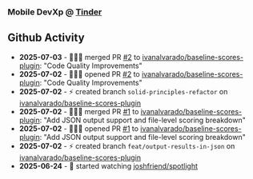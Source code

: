 ### Mobile DevXp @ [Tinder](https://medium.com/tinder)

## Github Activity
- **2025-07-03** - 🧑🏻‍💻 merged PR [#2](https://github.com/ivanalvarado/baseline-scores-plugin/pull/2) to [ivanalvarado/baseline-scores-plugin](https://github.com/ivanalvarado/baseline-scores-plugin): "Code Quality Improvements"
- **2025-07-02** - 🧑🏻‍💻 opened PR [#2](https://github.com/ivanalvarado/baseline-scores-plugin/pull/2) to [ivanalvarado/baseline-scores-plugin](https://github.com/ivanalvarado/baseline-scores-plugin): "Code Quality Improvements"
- **2025-07-02** - ⚡️ created branch `solid-principles-refactor` on [ivanalvarado/baseline-scores-plugin](https://github.com/ivanalvarado/baseline-scores-plugin)
- **2025-07-02** - 🧑🏻‍💻 merged PR [#1](https://github.com/ivanalvarado/baseline-scores-plugin/pull/1) to [ivanalvarado/baseline-scores-plugin](https://github.com/ivanalvarado/baseline-scores-plugin): "Add JSON output support and file-level scoring breakdown"
- **2025-07-02** - 🧑🏻‍💻 opened PR [#1](https://github.com/ivanalvarado/baseline-scores-plugin/pull/1) to [ivanalvarado/baseline-scores-plugin](https://github.com/ivanalvarado/baseline-scores-plugin): "Add JSON output support and file-level scoring breakdown"
- **2025-07-02** - ⚡️ created branch `feat/output-results-in-json` on [ivanalvarado/baseline-scores-plugin](https://github.com/ivanalvarado/baseline-scores-plugin)
- **2025-06-24** - 👀 started watching [joshfriend/spotlight](https://github.com/joshfriend/spotlight)
